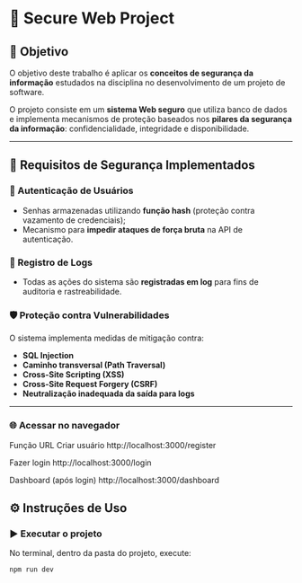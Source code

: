 # 🔐 Secure Web Project

## 🎯 Objetivo

O objetivo deste trabalho é aplicar os **conceitos de segurança da informação** estudados na disciplina no desenvolvimento de um projeto de software.

O projeto consiste em um **sistema Web seguro** que utiliza banco de dados e implementa mecanismos de proteção baseados nos **pilares da segurança da informação**: confidencialidade, integridade e disponibilidade.

---

## 🧩 Requisitos de Segurança Implementados

### 🔑 Autenticação de Usuários
- Senhas armazenadas utilizando **função hash** (proteção contra vazamento de credenciais);
- Mecanismo para **impedir ataques de força bruta** na API de autenticação.

### 🧾 Registro de Logs
- Todas as ações do sistema são **registradas em log** para fins de auditoria e rastreabilidade.

### 🛡️ Proteção contra Vulnerabilidades
O sistema implementa medidas de mitigação contra:
- **SQL Injection**  
- **Caminho transversal (Path Traversal)**  
- **Cross-Site Scripting (XSS)**  
- **Cross-Site Request Forgery (CSRF)**  
- **Neutralização inadequada da saída para logs**

---

### 🌐 Acessar no navegador
Função	URL
Criar usuário	http://localhost:3000/register

Fazer login	http://localhost:3000/login

Dashboard (após login)	http://localhost:3000/dashboard

## ⚙️ Instruções de Uso

### ▶️ Executar o projeto
No terminal, dentro da pasta do projeto, execute:
```bash
npm run dev



